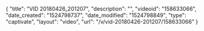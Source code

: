 {
    "title": "VID 20180426_201207",
    "description": "",
    "videoid": "158633066",
    "date_created": "1524798737",
    "date_modified": "1524798849",
    "type": "captivate",
    "layout": "video",
    "url": "\/v\/vid-20180426-201207\/158633066"
}